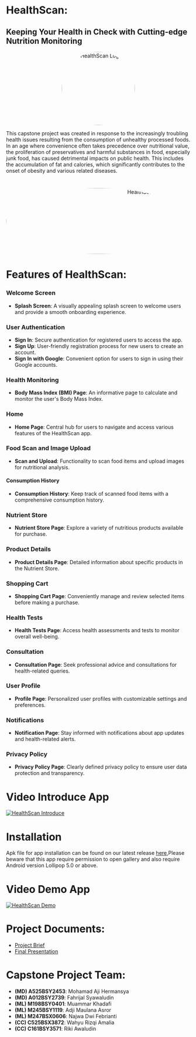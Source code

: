 # HealthScan:
## Keeping Your Health in Check with Cutting-edge Nutrition Monitoring

<p align="center">
  <img src="poto/icon_apps.png" alt="HealthScan Logo" style="border-radius: 50%; width: 200px; height: 200px;">
</p>

This capstone project was created in response to the increasingly troubling health issues resulting from the consumption of unhealthy processed foods. In an age where convenience often takes precedence over nutritional value, the proliferation of preservatives and harmful substances in food, especially junk food, has caused detrimental impacts on public health. This includes the accumulation of fat and calories, which significantly contributes to the onset of obesity and various related diseases.
#

<p align="center">
  <img src="poto/Full.png" alt="HealthScan Full" style="border-radius: 50%; width: 750px; height: 180px;">
</p>

#

# Features of HealthScan:

### Welcome Screen
- **Splash Screen**: A visually appealing splash screen to welcome users and provide a smooth onboarding experience.

### User Authentication
- **Sign In**: Secure authentication for registered users to access the app.
- **Sign Up**: User-friendly registration process for new users to create an account.
- **Sign In with Google**: Convenient option for users to sign in using their Google accounts.

### Health Monitoring
- **Body Mass Index (BMI) Page**: An informative page to calculate and monitor the user's Body Mass Index.

### Home
- **Home Page**: Central hub for users to navigate and access various features of the HealthScan app.

### Food Scan and Image Upload
- **Scan and Upload**: Functionality to scan food items and upload images for nutritional analysis.

#### Consumption History
- **Consumption History**: Keep track of scanned food items with a comprehensive consumption history.

### Nutrient Store
- **Nutrient Store Page**: Explore a variety of nutritious products available for purchase.

### Product Details
- **Product Details Page**: Detailed information about specific products in the Nutrient Store.

### Shopping Cart
- **Shopping Cart Page**: Conveniently manage and review selected items before making a purchase.

### Health Tests
- **Health Tests Page**: Access health assessments and tests to monitor overall well-being.

### Consultation
- **Consultation Page**: Seek professional advice and consultations for health-related queries.

### User Profile
- **Profile Page**: Personalized user profiles with customizable settings and preferences.

### Notifications
- **Notification Page**: Stay informed with notifications about app updates and health-related alerts.

### Privacy Policy
- **Privacy Policy Page**: Clearly defined privacy policy to ensure user data protection and transparency.

# Video Introduce App 
[![HealthScan Introduce](https://img.youtube.com/vi/y-TkjPcoAx8/0.jpg)](https://www.youtube.com/watch?v=y-TkjPcoAx8?autoplay=1)

# Installation
Apk file for app installation can be found on our latest release [here](https://bit.ly/HealthScanApp),Please beware that this app require permission to open gallery and also require Android version Lollipop 5.0 or above.

# Video Demo App
[![HealthScan Demo](https://img.youtube.com/vi/VrG6rMf-t0M/0.jpg)](https://www.youtube.com/watch?v=VrG6rMf-t0M?autoplay=1)

# Project Documents:
- [Project Brief](https://docs.google.com/document/d/1ccTI_XTJYurFqLjXduRLQWdjIyV56cinfTyRKx5fURQ/edit#heading=h.qf0nfa3etlmx)
- [Final Presentation](https://www.canva.com/design/DAF2x2oiILg/YLlfhOWR0VDerYGHQ_3wRg/edit?utm_content=DAF2x2oiILg&utm_campaign=designshare&utm_medium=link2&utm_source=sharebutton)

# Capstone Project Team:
- **(MD) A525BSY2453**: Mohamad Aji Hermansya
- **(MD) A012BSY2739**: Fahrijal Syawaludin
- **(ML) M198BSY0401**: Muammar Khadafi 
- **(ML) M245BSY1119**: Adji Maulana Asror
- **(ML) M247BSX0606**: Najwa Dwi Febrianti
- **(CC) C525BSX3872**: Wahyu Rizqi Amalia
- **(CC) C161BSY3571**: Riki Awaludin  